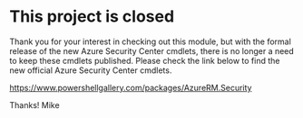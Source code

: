
# This project is closed

Thank you for your interest in checking out this module, but with the formal release of the new Azure Security Center cmdlets, there is no longer a need to keep these cmdlets published. Please check the link below to find the new official Azure Security Center cmdlets.

https://www.powershellgallery.com/packages/AzureRM.Security

Thanks!
Mike
